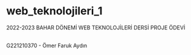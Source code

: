 # web_teknolojileri_1
<p> 2022-2023 BAHAR DÖNEMİ WEB TEKNOLOJİLERİ DERSİ PROJE ÖDEVİ </p> </br>
G221210370 - Ömer Faruk Aydın </br>
